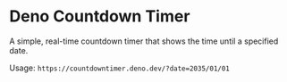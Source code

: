 # Deno Countdown Timer

A simple, real-time countdown timer that shows the time until a specified date.

Usage: `https://countdowntimer.deno.dev/?date=2035/01/01`
